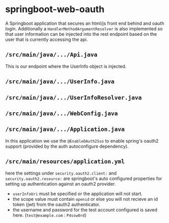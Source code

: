 # springboot-web-oauth
A Springboot application that secures an html/js front end behind and oauth login.
Additionally a `HandlerMethodArgumentResolver` is also implemented so that user information can be injected into the rest endpoint based on the user that is currently accessing the api.

## `/src/main/java/.../Api.java`
This is our endpoint where the UserInfo object is injected.

## `/src/main/java/.../UserInfo.java`

## `/src/main/java/.../UserInfoResolver.java`

## `/src/main/java/.../WebConfig.java`

## `/src/main/java/.../Application.java`
In this application we use the `@EnableOAuth2Sso` to enable spring's oauth2 support (provided by the auth autoconfigure dependency).

## `/src/main/resources/application.yml`
here the settings under `security.oauth2.client:` and `security.oauth2.resource:` are springboot's auto configured properties for setting up authentication against an oauth2 provider.
- `userInfoUri` must be specified or the application will not start.
- the scope value must contain `openid` or else you will not recieve an id token (jwt) from the oauth2 authenticator.
- the username and password for the test account configured is saved here. (`test@example.com` : `P4ssw0rd`)
